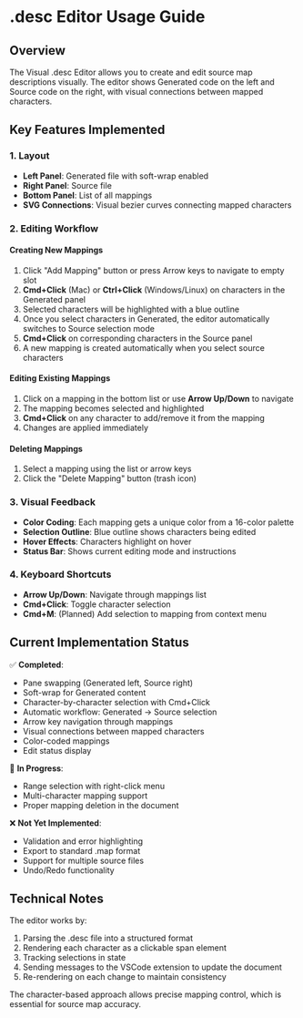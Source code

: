 # .desc Editor Usage Guide

## Overview
The Visual .desc Editor allows you to create and edit source map descriptions visually. The editor shows Generated code on the left and Source code on the right, with visual connections between mapped characters.

## Key Features Implemented

### 1. Layout
- **Left Panel**: Generated file with soft-wrap enabled
- **Right Panel**: Source file 
- **Bottom Panel**: List of all mappings
- **SVG Connections**: Visual bezier curves connecting mapped characters

### 2. Editing Workflow

#### Creating New Mappings
1. Click "Add Mapping" button or press Arrow keys to navigate to empty slot
2. **Cmd+Click** (Mac) or **Ctrl+Click** (Windows/Linux) on characters in the Generated panel
3. Selected characters will be highlighted with a blue outline
4. Once you select characters in Generated, the editor automatically switches to Source selection mode
5. **Cmd+Click** on corresponding characters in the Source panel
6. A new mapping is created automatically when you select source characters

#### Editing Existing Mappings
1. Click on a mapping in the bottom list or use **Arrow Up/Down** to navigate
2. The mapping becomes selected and highlighted
3. **Cmd+Click** on any character to add/remove it from the mapping
4. Changes are applied immediately

#### Deleting Mappings
1. Select a mapping using the list or arrow keys
2. Click the "Delete Mapping" button (trash icon)

### 3. Visual Feedback
- **Color Coding**: Each mapping gets a unique color from a 16-color palette
- **Selection Outline**: Blue outline shows characters being edited
- **Hover Effects**: Characters highlight on hover
- **Status Bar**: Shows current editing mode and instructions

### 4. Keyboard Shortcuts
- **Arrow Up/Down**: Navigate through mappings list
- **Cmd+Click**: Toggle character selection
- **Cmd+M**: (Planned) Add selection to mapping from context menu

## Current Implementation Status

✅ **Completed**:
- Pane swapping (Generated left, Source right)
- Soft-wrap for Generated content
- Character-by-character selection with Cmd+Click
- Automatic workflow: Generated → Source selection
- Arrow key navigation through mappings
- Visual connections between mapped characters
- Color-coded mappings
- Edit status display

🚧 **In Progress**:
- Range selection with right-click menu
- Multi-character mapping support
- Proper mapping deletion in the document

❌ **Not Yet Implemented**:
- Validation and error highlighting
- Export to standard .map format
- Support for multiple source files
- Undo/Redo functionality

## Technical Notes

The editor works by:
1. Parsing the .desc file into a structured format
2. Rendering each character as a clickable span element
3. Tracking selections in state
4. Sending messages to the VSCode extension to update the document
5. Re-rendering on each change to maintain consistency

The character-based approach allows precise mapping control, which is essential for source map accuracy.